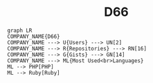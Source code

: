 <h1 align="center">D66</h1>

```mermaid
graph LR
COMPANY_NAME{D66}
COMPANY_NAME ---> U{Users} ---> UN[2]
COMPANY_NAME ---> R{Repositories} ---> RN[16]
COMPANY_NAME ---> G{Gists} ---> GN[14]
COMPANY_NAME ---> ML{Most Used<br>Languages}
ML --> PHP[PHP]
ML --> Ruby[Ruby]
```
